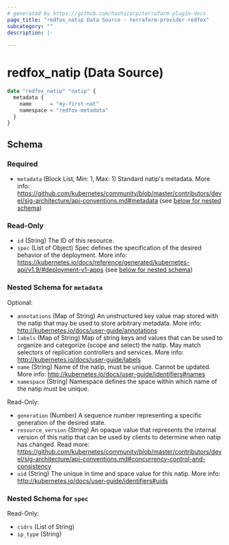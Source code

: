 ```yaml
---
# generated by https://github.com/hashicorp/terraform-plugin-docs
page_title: "redfox_natip Data Source - terraform-provider-redfox"
subcategory: ""
description: |-
  
---
```


# redfox_natip (Data Source)

```terraform
data "redfox_natip" "natip" {
  metadata {
    name      = "my-first-nat"
    namespace = "redfox-metadata"
  }
}
```


<!-- schema generated by tfplugindocs -->
## Schema

### Required

- `metadata` (Block List, Min: 1, Max: 1) Standard natip's metadata. More info: https://github.com/kubernetes/community/blob/master/contributors/devel/sig-architecture/api-conventions.md#metadata (see [below for nested schema](#nestedblock--metadata))

### Read-Only

- `id` (String) The ID of this resource.
- `spec` (List of Object) Spec defines the specification of the desired behavior of the deployment. More info: https://kubernetes.io/docs/reference/generated/kubernetes-api/v1.9/#deployment-v1-apps (see [below for nested schema](#nestedatt--spec))

<a id="nestedblock--metadata"></a>
### Nested Schema for `metadata`

Optional:

- `annotations` (Map of String) An unstructured key value map stored with the natip that may be used to store arbitrary metadata. More info: http://kubernetes.io/docs/user-guide/annotations
- `labels` (Map of String) Map of string keys and values that can be used to organize and categorize (scope and select) the natip. May match selectors of replication controllers and services. More info: http://kubernetes.io/docs/user-guide/labels
- `name` (String) Name of the natip, must be unique. Cannot be updated. More info: http://kubernetes.io/docs/user-guide/identifiers#names
- `namespace` (String) Namespace defines the space within which name of the natip must be unique.

Read-Only:

- `generation` (Number) A sequence number representing a specific generation of the desired state.
- `resource_version` (String) An opaque value that represents the internal version of this natip that can be used by clients to determine when natip has changed. Read more: https://github.com/kubernetes/community/blob/master/contributors/devel/sig-architecture/api-conventions.md#concurrency-control-and-consistency
- `uid` (String) The unique in time and space value for this natip. More info: http://kubernetes.io/docs/user-guide/identifiers#uids


<a id="nestedatt--spec"></a>
### Nested Schema for `spec`

Read-Only:

- `cidrs` (List of String)
- `ip_type` (String)


